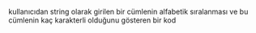 kullanıcıdan string olarak girilen bir cümlenin alfabetik sıralanması ve bu cümlenin kaç karakterli olduğunu gösteren bir kod
